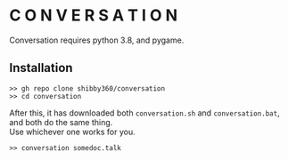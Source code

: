 # C O N V E R S A T I O N
Conversation requires python 3.8, and pygame.
## Installation
```
>> gh repo clone shibby360/conversation
>> cd conversation
```
After this, it has downloaded both `conversation.sh` and `conversation.bat`, and both do the same thing.  
Use whichever one works for you.
```
>> conversation somedoc.talk
```
